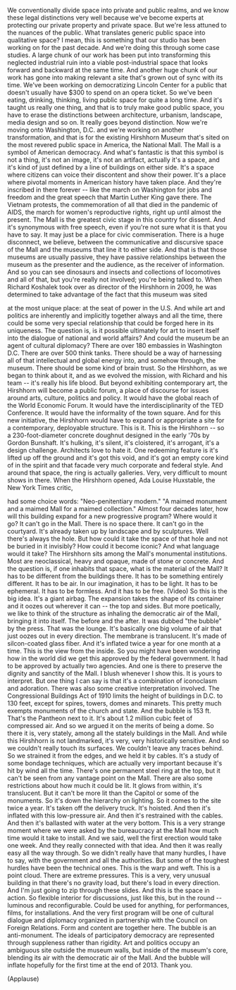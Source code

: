 
We conventionally divide space
into private and public realms,
and we know these legal
distinctions very well
because we&#39;ve become experts
at protecting our private
property and private space.
But we&#39;re less attuned
to the nuances of the public.
What translates generic public
space into qualitative space?
I mean, this is something
that our studio has been working on
for the past decade.
And we&#39;re doing this
through some case studies.
A large chunk of our work
has been put into transforming
this neglected industrial ruin
into a viable post-industrial space
that looks forward and backward
at the same time.
And another huge chunk of our work
has gone into making relevant
a site that&#39;s grown
out of sync with its time.
We&#39;ve been working
on democratizing Lincoln Center
for a public that doesn&#39;t
usually have $300
to spend on an opera ticket.
So we&#39;ve been eating, drinking,
thinking, living public space
for quite a long time.
And it&#39;s taught us really one thing,
and that is to truly
make good public space,
you have to erase the distinctions
between architecture, urbanism,
landscape, media design
and so on.
It really goes beyond distinction.
Now we&#39;re moving onto Washington, D.C.
and we&#39;re working
on another transformation,
and that is for the existing
Hirshhorn Museum
that&#39;s sited
on the most revered
public space in America,
the National Mall.
The Mall is a symbol
of American democracy.
And what&#39;s fantastic is that this symbol
is not a thing, it&#39;s not an image,
it&#39;s not an artifact,
actually it&#39;s a space,
and it&#39;s kind of just defined
by a line of buildings
on either side.
It&#39;s a space where citizens
can voice their discontent
and show their power.
It&#39;s a place where pivotal
moments in American history
have taken place.
And they&#39;re inscribed in there forever --
like the march on Washington
for jobs and freedom
and the great speech that Martin
Luther King gave there.
The Vietnam protests,
the commemoration of all that died
in the pandemic of AIDS,
the march for women&#39;s reproductive rights,
right up until almost the present.
The Mall is the greatest civic stage
in this country for dissent.
And it&#39;s synonymous with free speech,
even if you&#39;re not sure what it
is that you have to say.
It may just be a place
for civic commiseration.
There is a huge disconnect, we believe,
between the communicative
and discursive space of the Mall
and the museums that line
it to either side.
And that is that those
museums are usually passive,
they have passive relationships
between the museum
as the presenter and the audience,
as the receiver of information.
And so you can see dinosaurs
and insects and collections of locomotives
and all of that,
but you&#39;re really not involved;
you&#39;re being talked to.
When Richard Koshalek took
over as director of the Hirshhorn
in 2009,
he was determined to take advantage
of the fact that this museum was sited

at the most unique place:
at the seat of power in the U.S.
And while art and politics
are inherently and implicitly
together always and all the time,
there could be some very
special relationship
that could be forged
here in its uniqueness.
The question is, is it possible ultimately
for art to insert itself
into the dialogue of national
and world affairs?
And could the museum be
an agent of cultural diplomacy?
There are over 180 embassies
in Washington D.C.
There are over 500 think tanks.
There should be a way
of harnessing all of that intellectual
and global energy
into, and somehow through, the museum.
There should be some kind of brain trust.
So the Hirshhorn, as we began
to think about it,
and as we evolved the mission,
with Richard and his team --
it&#39;s really his life blood.
But beyond exhibiting contemporary art,
the Hirshhorn will become a public forum,
a place of discourse
for issues around arts,
culture, politics and policy.
It would have the global reach
of the World Economic Forum.
It would have the interdisciplinarity
of the TED Conference.
It would have the informality
of the town square.
And for this new initiative,
the Hirshhorn would have to expand
or appropriate a site
for a contemporary, deployable structure.
This is it. This is the Hirshhorn --
so a 230-foot-diameter concrete doughnut
designed in the early &#39;70s
by Gordon Bunshaft.
It&#39;s hulking, it&#39;s silent,
it&#39;s cloistered, it&#39;s arrogant,
it&#39;s a design challenge.
Architects love to hate it.
One redeeming feature
is it&#39;s lifted up off the ground
and it&#39;s got this void,
and it&#39;s got an empty core
kind of in the spirit and that facade
very much corporate and federal style.
And around that space,
the ring is actually galleries.
Very, very difficult
to mount shows in there.
When the Hirshhorn opened,
Ada Louise Huxstable,
the New York Times critic,

had some choice words:
&quot;Neo-penitentiary modern.&quot;
&quot;A maimed monument and a maimed Mall
for a maimed collection.&quot;
Almost four decades later,
how will this building expand
for a new progressive program?
Where would it go?
It can&#39;t go in the Mall.
There is no space there.
It can&#39;t go in the courtyard.
It&#39;s already taken up by landscape
and by sculptures.
Well there&#39;s always the hole.
But how could it take
the space of that hole
and not be buried in it invisibly?
How could it become iconic?
And what language would it take?
The Hirshhorn sits
among the Mall&#39;s monumental institutions.
Most are neoclassical, heavy and opaque,
made of stone or concrete.
And the question is,
if one inhabits that space,
what is the material of the Mall?
It has to be different
from the buildings there.
It has to be something entirely different.
It has to be air.
In our imagination, it has to be light.
It has to be ephemeral.
It has to be formless.
And it has to be free.
(Video)
So this is the big idea.
It&#39;s a giant airbag.
The expansion takes
the shape of its container
and it oozes out wherever it can --
the top and sides.
But more poetically,
we like to think of the structure
as inhaling the democratic
air of the Mall,
bringing it into itself.
The before and the after.
It was dubbed &quot;the bubble&quot; by the press.
That was the lounge.
It&#39;s basically one big volume of air
that just oozes out in every direction.
The membrane is translucent.
It&#39;s made of silcon-coated glass fiber.
And it&#39;s inflated twice a year
for one month at a time.
This is the view from the inside.
So you might have been wondering
how in the world
did we get this approved
by the federal government.
It had to be approved
by actually two agencies.
And one is there to preserve
the dignity and sanctity of the Mall.
I blush whenever I show this.
It is yours to interpret.
But one thing I can say
is that it&#39;s a combination
of iconoclasm
and adoration.
There was also some creative
interpretation involved.
The Congressional Buildings Act of 1910
limits the height of buildings in D.C.
to 130 feet,
except for spires, towers,
domes and minarets.
This pretty much exempts monuments
of the church and state.
And the bubble is 153 ft.
That&#39;s the Pantheon next to it.
It&#39;s about 1.2 million cubic
feet of compressed air.
And so we argued it
on the merits of being a dome.
So there it is,
very stately,
among all the stately
buildings in the Mall.
And while this Hirshhorn
is not landmarked,
it&#39;s very, very historically sensitive.
And so we couldn&#39;t really
touch its surfaces.
We couldn&#39;t leave any traces behind.
So we strained it from the edges,
and we held it by cables.
It&#39;s a study of some bondage techniques,
which are actually very important
because it&#39;s hit by wind all the time.
There&#39;s one permanent
steel ring at the top,
but it can&#39;t be seen
from any vantage point on the Mall.
There are also some restrictions
about how much it could be lit.
It glows from within, it&#39;s translucent.
But it can&#39;t be more lit than the Capitol
or some of the monuments.
So it&#39;s down the hierarchy on lighting.
So it comes to the site twice a year.
It&#39;s taken off the delivery truck.
It&#39;s hoisted.
And then it&#39;s inflated
with this low-pressure air.
And then it&#39;s restrained with the cables.
And then it&#39;s ballasted
with water at the very bottom.
This is a very strange moment
where we were asked
by the bureaucracy at the Mall
how much time would it take to install.
And we said, well the first
erection would take one week.
And they really connected with that idea.
And then it was really
easy all the way through.
So we didn&#39;t really have
that many hurdles, I have to say,
with the government
and all the authorities.
But some of the toughest hurdles
have been the technical ones.
This is the warp and weft.
This is a point cloud.
There are extreme pressures.
This is a very, very unusual building
in that there&#39;s no gravity load,
but there&#39;s load in every direction.
And I&#39;m just going to zip
through these slides.
And this is the space in action.
So flexible interior for discussions,
just like this, but in the round --
luminous and reconfigurable.
Could be used for anything,
for performances, films,
for installations.
And the very first program
will be one of cultural
dialogue and diplomacy
organized in partnership
with the Council on Foreign Relations.
Form and content are together here.
The bubble is an anti-monument.
The ideals of participatory democracy
are represented through suppleness
rather than rigidity.
Art and politics
occupy an ambiguous site
outside the museum walls,
but inside of the museum&#39;s core,
blending its air
with the democratic air of the Mall.
And the bubble will inflate
hopefully for the first time
at the end of 2013.
Thank you.

(Applause)

